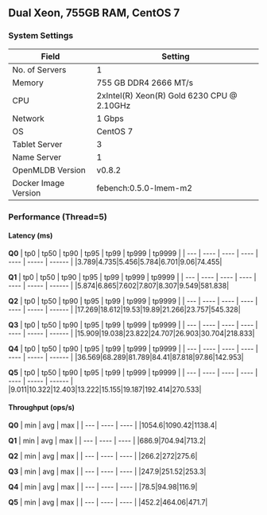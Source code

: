 ## Dual Xeon, 755GB RAM, CentOS 7

### System Settings

| Field             | Setting                                        |
|-------------------|------------------------------------------------|
| No. of Servers    | 1                                              |
| Memory            | 755 GB DDR4 2666 MT/s                           |
| CPU               | 2xIntel(R) Xeon(R) Gold 6230 CPU @ 2.10GHz     |
| Network           | 1 Gbps                                         |
| OS                | CentOS 7                                       |
| Tablet Server     | 3                                              |
| Name Server       | 1                                              |
| OpenMLDB Version  | v0.8.2                                         |
| Docker Image Version | febench:0.5.0-lmem-m2 		             |

### Performance (Thread=5)

#### Latency (ms)

**Q0**
| tp0 | tp50 | tp90 | tp95 | tp99 | tp999 | tp9999 |
| --- | ---- | ---- | ---- | ---- | ----- | ------ |
|3.789|4.735|5.456|5.784|6.701|9.06|74.455|


**Q1**
| tp0 | tp50 | tp90 | tp95 | tp99 | tp999 | tp9999 |
| --- | ---- | ---- | ---- | ---- | ----- | ------ |
|5.874|6.865|7.602|7.807|8.307|9.549|581.838|

**Q2**
| tp0 | tp50 | tp90 | tp95 | tp99 | tp999 | tp9999 |
| --- | ---- | ---- | ---- | ---- | ----- | ------ |
|17.269|18.612|19.53|19.89|21.266|23.757|545.328|

**Q3**
| tp0 | tp50 | tp90 | tp95 | tp99 | tp999 | tp9999 |
| --- | ---- | ---- | ---- | ---- | ----- | ------ |
|15.909|19.038|23.822|24.707|26.903|30.704|218.833|

**Q4**
| tp0 | tp50 | tp90 | tp95 | tp99 | tp999 | tp9999 |
| --- | ---- | ---- | ---- | ---- | ----- | ------ |
|36.569|68.289|81.789|84.41|87.818|97.86|142.953|

**Q5**
| tp0 | tp50 | tp90 | tp95 | tp99 | tp999 | tp9999 |
| --- | ---- | ---- | ---- | ---- | ----- | ------ |
|9.011|10.322|12.403|13.222|15.155|19.187|192.414|270.533|

#### Throughput (ops/s)

**Q0**
| min | avg | max |
| --- | ---- | ---- |
|1054.6|1090.42|1138.4|

**Q1**
| min | avg | max |
| --- | ---- | ---- |
|686.9|704.94|713.2|

**Q2**
| min | avg | max |
| --- | ---- | ---- |
|266.2|272|275.6|

**Q3**
| min | avg | max |
| --- | ---- | ---- |
|247.9|251.52|253.3|

**Q4**
| min | avg | max |
| --- | ---- | ---- |
|78.5|94.98|116.9|

**Q5**
| min | avg | max |
| --- | ---- | ---- |
|452.2|464.06|471.7|
